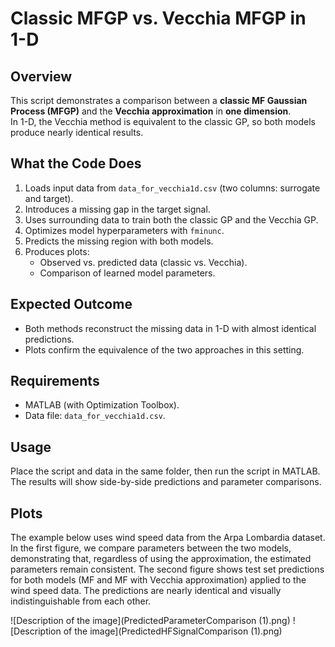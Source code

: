# Classic MFGP vs. Vecchia MFGP in 1-D

## Overview
This script demonstrates a comparison between a **classic MF Gaussian Process (MFGP)** and the **Vecchia approximation** in **one dimension**.  
In 1-D, the Vecchia method is equivalent to the classic GP, so both models produce nearly identical results.

## What the Code Does
1. Loads input data from `data_for_vecchia1d.csv` (two columns: surrogate and target).
2. Introduces a missing gap in the target signal.
3. Uses surrounding data to train both the classic GP and the Vecchia GP.
4. Optimizes model hyperparameters with `fminunc`.
5. Predicts the missing region with both models.
6. Produces plots:
   - Observed vs. predicted data (classic vs. Vecchia).
   - Comparison of learned model parameters.

## Expected Outcome
- Both methods reconstruct the missing data in 1-D with almost identical predictions.
- Plots confirm the equivalence of the two approaches in this setting.

## Requirements
- MATLAB (with Optimization Toolbox).
- Data file: `data_for_vecchia1d.csv`.

## Usage
Place the script and data in the same folder, then run the script in MATLAB.  
The results will show side-by-side predictions and parameter comparisons.

## Plots
The example below uses wind speed data from the Arpa Lombardia dataset. In the first figure, we compare parameters between the two models, demonstrating that, regardless of using the approximation, the estimated parameters remain consistent. The second figure shows test set predictions for both models (MF and MF with Vecchia approximation) applied to the wind speed data. The predictions are nearly identical and visually indistinguishable from each other.

![Description of the image](PredictedParameterComparison (1).png)
![Description of the image](PredictedHFSignalComparison (1).png)


